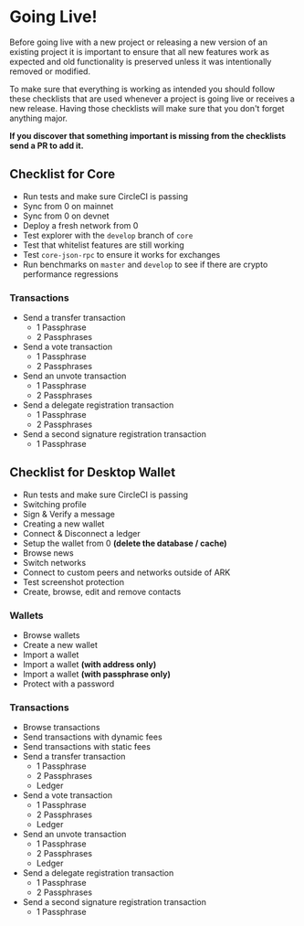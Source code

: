 # Going Live!

Before going live with a new project or releasing a new version of an existing project it is important to ensure that all new features work as expected and old functionality is preserved unless it was intentionally removed or modified.

To make sure that everything is working as intended you should follow these checklists that are used whenever a project is going live or receives a new release. Having those checklists will make sure that you don't forget anything major.

**If you discover that something important is missing from the checklists send a PR to add it.**

## Checklist for Core <a id="checklist-for-core"></a>

* Run tests and make sure CircleCI is passing
* Sync from 0 on mainnet
* Sync from 0 on devnet
* Deploy a fresh network from 0
* Test explorer with the `develop` branch of `core`
* Test that whitelist features are still working
* Test `core-json-rpc` to ensure it works for exchanges
* Run benchmarks on `master` and `develop` to see if there are crypto performance regressions

### Transactions <a id="transactions"></a>

* Send a transfer transaction
  * 1 Passphrase
  * 2 Passphrases
* Send a vote transaction
  * 1 Passphrase
  * 2 Passphrases
* Send an unvote transaction
  * 1 Passphrase
  * 2 Passphrases
* Send a delegate registration transaction
  * 1 Passphrase
  * 2 Passphrases
* Send a second signature registration transaction
  * 1 Passphrase

## Checklist for Desktop Wallet <a id="checklist-for-desktop-wallet"></a>

* Run tests and make sure CircleCI is passing
* Switching profile
* Sign & Verify a message
* Creating a new wallet
* Connect & Disconnect a ledger
* Setup the wallet from 0 **\(delete the database / cache\)**
* Browse news
* Switch networks
* Connect to custom peers and networks outside of ARK
* Test screenshot protection
* Create, browse, edit and remove contacts

### Wallets <a id="wallets"></a>

* Browse wallets
* Create a new wallet
* Import a wallet
* Import a wallet **\(with address only\)**
* Import a wallet **\(with passphrase only\)**
* Protect with a password

### Transactions <a id="transactions-2"></a>

* Browse transactions
* Send transactions with dynamic fees
* Send transactions with static fees
* Send a transfer transaction
  * 1 Passphrase
  * 2 Passphrases
  * Ledger
* Send a vote transaction
  * 1 Passphrase
  * 2 Passphrases
  * Ledger
* Send an unvote transaction
  * 1 Passphrase
  * 2 Passphrases
  * Ledger
* Send a delegate registration transaction
  * 1 Passphrase
  * 2 Passphrases
* Send a second signature registration transaction
  * 1 Passphrase

